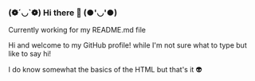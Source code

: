 ### (❁´◡`❁)       Hi there 👋         (●'◡'●)
Currently working for my README.md file

Hi and welcome to my GitHub profile!
while I'm not sure what to type but like to say hi!

I do know somewhat the basics of the HTML but that's it 👽


<!--
**UnifeGi/UnifeGi** is a ✨ _special_ ✨ repository because its `README.md` (this file) appears on your GitHub profile.

Here are some ideas to get you started:

- 🔭 I’m currently working on ...
- 🌱 I’m currently learning ...
- 👯 I’m looking to collaborate on ...
- 🤔 I’m looking for help with ...
- 💬 Ask me about ...
- 📫 How to reach me: ...
- 😄 Pronouns: ...
- ⚡ Fun fact: ...
-->
